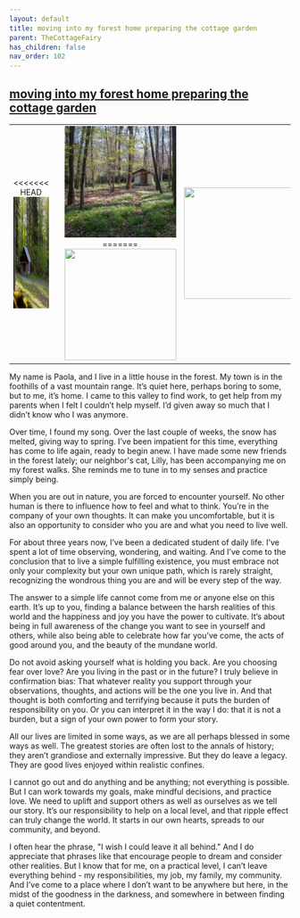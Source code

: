 ```yaml
---
layout: default
title: moving into my forest home preparing the cottage garden
parent: TheCottageFairy
has_children: false
nav_order: 102
---
```


## [moving into my forest home preparing the cottage garden](https://www.youtube.com/watch?v=a_8G0PzVFbc)

<div>
<table align="center">
	<tr>
		<td align="center">
<<<<<<< HEAD
			<img src="../../assets/cottage_fairy_ai_generated_photos/moving_into_my_forest_home_preparing_the_cottage_garden-[a_8G0PzVFbc]/generated_00.png" height="200" width="200"/>
		</td>
		<td align="center">
			<img src="../../assets/cottage_fairy_ai_generated_photos/moving_into_my_forest_home_preparing_the_cottage_garden-[a_8G0PzVFbc]/generated_01.png" height="200" width="200"/>
		</td>
		<td align="center">
			<img src="../../assets/cottage_fairy_ai_generated_photos/moving_into_my_forest_home_preparing_the_cottage_garden-[a_8G0PzVFbc]/generated_02.png" height="200" width="200"/>
=======
			<img src="../../posters/moving_into_my_forest_home_preparing_the_cottage_garden-[a_8G0PzVFbc]/generated_00.png" height="200" width="200"/>
		</td>
		<td align="center">
			<img src="../../posters/moving_into_my_forest_home_preparing_the_cottage_garden-[a_8G0PzVFbc]/generated_01.png" height="200" width="200"/>
		</td>
		<td align="center">
			<img src="../../posters/moving_into_my_forest_home_preparing_the_cottage_garden-[a_8G0PzVFbc]/generated_02.png" height="200" width="200"/>
>>>>>>> ffe52613361410ad9d371a0f80e81de4dd24175f
		</td>
	</tr>
</table>
</div>

My name is Paola, and I live in a little house in the forest. My town is in the foothills of a vast mountain range. It’s quiet here, perhaps boring to some, but to me, it’s home. I came to this valley to find work, to get help from my parents when I felt I couldn’t help myself. I’d given away so much that I didn’t know who I was anymore.

Over time, I found my song. Over the last couple of weeks, the snow has melted, giving way to spring. I’ve been impatient for this time, everything has come to life again, ready to begin anew. I have made some new friends in the forest lately; our neighbor's cat, Lilly, has been accompanying me on my forest walks. She reminds me to tune in to my senses and practice simply being.

When you are out in nature, you are forced to encounter yourself. No other human is there to influence how to feel and what to think. You’re in the company of your own thoughts. It can make you uncomfortable, but it is also an opportunity to consider who you are and what you need to live well.

For about three years now, I’ve been a dedicated student of daily life. I’ve spent a lot of time observing, wondering, and waiting. And I’ve come to the conclusion that to live a simple fulfilling existence, you must embrace not only your complexity but your own unique path, which is rarely straight, recognizing the wondrous thing you are and will be every step of the way.

The answer to a simple life cannot come from me or anyone else on this earth. It’s up to you, finding a balance between the harsh realities of this world and the happiness and joy you have the power to cultivate. It’s about being in full awareness of the change you want to see in yourself and others, while also being able to celebrate how far you’ve come, the acts of good around you, and the beauty of the mundane world.

Do not avoid asking yourself what is holding you back. Are you choosing fear over love? Are you living in the past or in the future? I truly believe in confirmation bias: That whatever reality you support through your observations, thoughts, and actions will be the one you live in. And that thought is both comforting and terrifying because it puts the burden of responsibility on you. Or you can interpret it in the way I do: that it is not a burden, but a sign of your own power to form your story.

All our lives are limited in some ways, as we are all perhaps blessed in some ways as well. The greatest stories are often lost to the annals of history; they aren’t grandiose and externally impressive. But they do leave a legacy. They are good lives enjoyed within realistic confines.

I cannot go out and do anything and be anything; not everything is possible. But I can work towards my goals, make mindful decisions, and practice love. We need to uplift and support others as well as ourselves as we tell our story. It’s our responsibility to help on a local level, and that ripple effect can truly change the world. It starts in our own hearts, spreads to our community, and beyond.

I often hear the phrase, "I wish I could leave it all behind." And I do appreciate that phrases like that encourage people to dream and consider other realities. But I know that for me, on a practical level, I can’t leave everything behind - my responsibilities, my job, my family, my community. And I’ve come to a place where I don’t want to be anywhere but here, in the midst of the goodness in the darkness, and somewhere in between finding a quiet contentment.